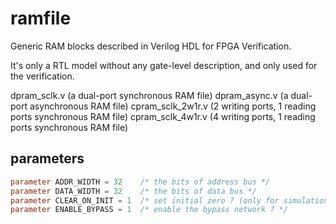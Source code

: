 # ramfile
Generic RAM blocks described in Verilog HDL for FPGA Verification.

It's only a RTL model without any gate-level description, and only used for the verification.

dpram_sclk.v      (a dual-port synchronous RAM file)
dpram_async.v     (a dual-port asynchronous RAM file)
cpram_sclk_2w1r.v (2 writing ports, 1 reading ports synchronous RAM file)
cpram_sclk_4w1r.v (4 writing ports, 1 reading ports synchronous RAM file)

## parameters

```verilog
parameter ADDR_WIDTH = 32    /* the bits of address bus */
parameter DATA_WIDTH = 32    /* the bits of data bus */
parameter CLEAR_ON_INIT = 1  /* set initial zero ? (only for simulation) */
parameter ENABLE_BYPASS = 1  /* enable the bypass network ? */
```
